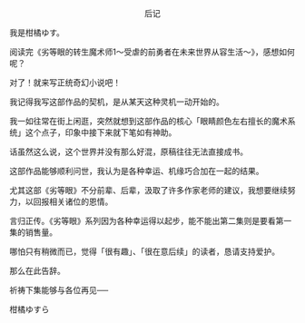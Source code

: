 <p align="center">后记</p>

我是柑橘ゆす。

阅读完《劣等眼的转生魔术师1～受虐的前勇者在未来世界从容生活～》，感想如何呢？

对了！就来写正统奇幻小说吧！

我记得我写这部作品的契机，是从某天这种灵机一动开始的。

我一如往常在街上闲逛，突然就想到这部作品的核心「眼睛颜色左右擅长的魔术系统」这个点子，印象中接下来就下笔如有神助。

话虽然这么说，这个世界并没有那么好混，原稿往往无法直接成书。

这部作品能够顺利问世，我认为是各种幸运、机缘巧合加在一起的结果。

尤其这部《劣等眼》不分前辈、后辈，汲取了许多作家老师的建议，我想要继续努力，以回报相关诸位的恩情。

言归正传。《劣等眼》系列因为各种幸运得以起步，能不能出第二集则是要看第一集的销售量。

哪怕只有稍微而已，觉得「很有趣」、「很在意后续」的读者，恳请支持爱护。

那么在此告辞。

祈祷下集能够与各位再见──

柑橘ゆすら

